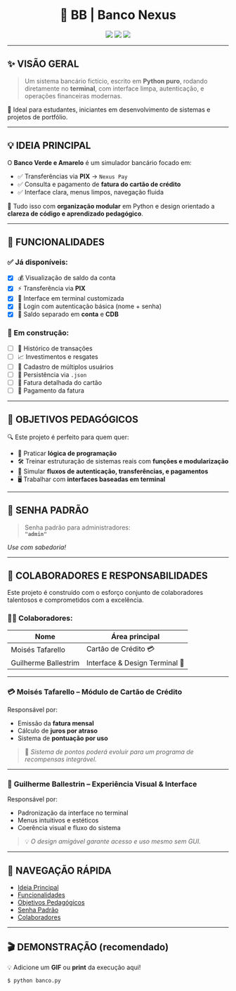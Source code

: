 <h1 align="center">🏦 BB | Banco Nexus </h1>

<p align="center">
  <img src="https://img.shields.io/badge/Python-100%25-blue?style=flat-square&logo=python" />
  <img src="https://img.shields.io/badge/Interface-Terminal-informational?style=flat-square" />
  <img src="https://img.shields.io/badge/Status-Em%20Desenvolvimento-yellow?style=flat-square" />
</p>

---

## ✨ VISÃO GERAL

> Um sistema bancário fictício, escrito em **Python puro**, rodando diretamente no **terminal**, com interface limpa, autenticação, e operações financeiras modernas.

🧠 Ideal para estudantes, iniciantes em desenvolvimento de sistemas e projetos de portfólio.

---

## 💡 IDEIA PRINCIPAL

O **Banco Verde e Amarelo** é um simulador bancário focado em:

- ✅ Transferências via **PIX** → `Nexus Pay`
- ✅ Consulta e pagamento de **fatura do cartão de crédito**
- ✅ Interface clara, menus limpos, navegação fluida

📌 Tudo isso com **organização modular** em Python e design orientado a **clareza de código e aprendizado pedagógico**.

---

## 🧰 FUNCIONALIDADES

### ✅ Já disponíveis:
- [x] 💰 Visualização de saldo da conta
- [x] ⚡ Transferência via **PIX**
- [x] 🎨 Interface em terminal customizada
- [x] 🔐 Login com autenticação básica (nome + senha)
- [x] 💼 Saldo separado em **conta** e **CDB**

### 🚧 Em construção:
- [ ] 📜 Histórico de transações
- [ ] 📈 Investimentos e resgates
- [ ] 👥 Cadastro de múltiplos usuários
- [ ] 💾 Persistência via `.json`
- [ ] 🧾 Fatura detalhada do cartão
- [ ] 💸 Pagamento da fatura

---

## 🎯 OBJETIVOS PEDAGÓGICOS

🔍 Este projeto é perfeito para quem quer:

- 🧠 Praticar **lógica de programação**
- 🛠️ Treinar estruturação de sistemas reais com **funções e modularização**
- 🔁 Simular **fluxos de autenticação, transferências, e pagamentos**
- 🖥️ Trabalhar com **interfaces baseadas em terminal**

---

## 🔐 SENHA PADRÃO

> Senha padrão para administradores:  
**`"admin"`**

*Use com sabedoria!*

---

## 🤝 COLABORADORES E RESPONSABILIDADES

Este projeto é construído com o esforço conjunto de colaboradores talentosos e comprometidos com a excelência.

### 👨‍🏭 **Colaboradores:**
| Nome                 | Área principal                  |
|----------------------|----------------------------------|
| Moisés Tafarello     | Cartão de Crédito 💳            |
| Guilherme Ballestrim | Interface & Design Terminal 🎨 |

---

### 💳 **Moisés Tafarello – Módulo de Cartão de Crédito**

Responsável por:

- Emissão da **fatura mensal**
- Cálculo de **juros por atraso**
- Sistema de **pontuação por uso**

> 🧠 *Sistema de pontos poderá evoluir para um programa de recompensas integrável.*

---

### 🎨 **Guilherme Ballestrin – Experiência Visual & Interface**

Responsável por:

- Padronização da interface no terminal
- Menus intuitivos e estéticos
- Coerência visual e fluxo do sistema

> 💡 *O design amigável garante acesso e uso mesmo sem GUI.*

---

## 📌 NAVEGAÇÃO RÁPIDA

- [Ideia Principal](#-ideia-principal)
- [Funcionalidades](#-funcionalidades)
- [Objetivos Pedagógicos](#-objetivos-pedagógicos)
- [Senha Padrão](#-senha-padrão)
- [Colaboradores](#-colaboradores-e-responsabilidades)

---

## 🎬 DEMONSTRAÇÃO (recomendado)

💡 Adicione um **GIF** ou **print** da execução aqui!

```bash
$ python banco.py

